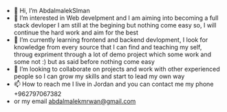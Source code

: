 - 👋  Hi, I’m AbdalmalekSlman
- 👀 I’m interested in Web develpment and I am aiming into becoming a full stack devloper I am still at the begining but nothing come easy so, I will continue the hard work and aim for the best 
- 🌱 I’m currently learning frontend and backend devlopment, I look for knowledge from every source that I can find and teaching my self, throug expriment through a lot of demo project which some work and some not :) but as said before nothing come easy 
- 💞️ I’m looking to collaborate on  projects and work with other experienced people so I can grow my skills and start to lead my own way 
- 📫 How to reach me I live in Jordan and you can contact me my phone +962797067382 
- or my email abdalmalekmrwan@gmail.com

<!---
AbdalmalekSlman/AbdalmalekSlman is a ✨ special ✨ repository because its `README.md` (this file) appears on your GitHub profile.
You can click the Preview link to take a look at your changes.
--->
